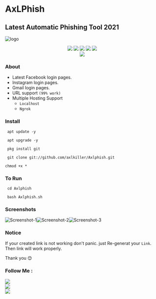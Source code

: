 # AxLPhish

## Latest Automatic Phishing Tool 2021


![logo](https://user-images.githubusercontent.com/88760257/132611406-91e22513-31e9-4603-9f3b-385f8daa4233.png)

<p align="center">
  <img src="https://img.shields.io/badge/Version-0.5-lime?style=for-the-badge">
  <img src="https://img.shields.io/github/license/axlkiller/Axlphish?&style=for-the-badge">
  <img src="https://img.shields.io/github/stars/axlkiller/Axlphish?color=cyan&style=for-the-badge">
  <img src="https://img.shields.io/github/issues/axlkiller/Axlphish?color=magenta&style=for-the-badge">
  <img src="https://img.shields.io/github/forks/axlkiller/Axlphish?color=aquamarine&style=for-the-badge"><br/>
<img src="https://img.shields.io/badge/AxL Killer-Killer?color="#E2F516" style=for-the-badge">
</p>



### About

- Latest Facebook login pages.
- Instagram login pages.
- Gmail login pages.
- URL support `(99% work)` 
- Multiple Hosting Support
  - `Localhost`
  - `Ngrok`


### Install


```
 apt update -y
```
```
 apt upgrade -y
```
```
 pkg install git
```
```
 git clone git://github.com/axlkiller/Axlphish.git
```
```
chmod +x *
```


### To Run

```
 cd Axlphish
```
```
 bash Axlphish.sh
```


### Screenshots

![Screenshot-1](https://github.com/axlkiller/Axlphish/raw/main/.imgs/Screenshot%201.jpg)![Screenshot-2](https://github.com/axlkiller/Axlphish/raw/main/.imgs/Screenshot%202.jpg)![Screenshot-3](https://github.com/axlkiller/Axlphish/raw/main/.imgs/Screenshot%203.jpg)

### Notice
If your created link is not working don't panic. just Re-generat your `Link`. Then link will work properly.


Thank you 😊


### Follow Me :
<p align="left">
  <a href="https://github.com/axlkiller" target="_blank"><img src="https://img.shields.io/badge/Github-AxL--Killer-silver?style=for-the-badge&logo=github"></a><br/>
  <a href="https://www.instagram.com/axl.killer" target="_blank"><img src="https://img.shields.io/badge/Instagram-Gokul-red?style=for-the-badge&logo=instagram"></a><br/>
  <a href="https://facebook.com/axlkiller.fb" target="_blank"><img src="https://img.shields.io/badge/Facebook-Gokul-blue?style=for-the-badge&logo=facebook"></a>
</p>
